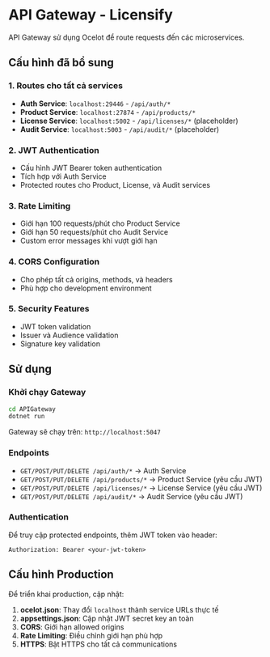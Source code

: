 # API Gateway - Licensify

API Gateway sử dụng Ocelot để route requests đến các microservices.

## Cấu hình đã bổ sung

### 1. **Routes cho tất cả services**
- **Auth Service**: `localhost:29446` - `/api/auth/*`
- **Product Service**: `localhost:27874` - `/api/products/*`
- **License Service**: `localhost:5002` - `/api/licenses/*` (placeholder)
- **Audit Service**: `localhost:5003` - `/api/audit/*` (placeholder)

### 2. **JWT Authentication**
- Cấu hình JWT Bearer token authentication
- Tích hợp với Auth Service
- Protected routes cho Product, License, và Audit services

### 3. **Rate Limiting**
- Giới hạn 100 requests/phút cho Product Service
- Giới hạn 50 requests/phút cho Audit Service
- Custom error messages khi vượt giới hạn

### 4. **CORS Configuration**
- Cho phép tất cả origins, methods, và headers
- Phù hợp cho development environment

### 5. **Security Features**
- JWT token validation
- Issuer và Audience validation
- Signature key validation

## Sử dụng

### Khởi chạy Gateway
```bash
cd APIGateway
dotnet run
```

Gateway sẽ chạy trên: `http://localhost:5047`

### Endpoints
- `GET/POST/PUT/DELETE /api/auth/*` → Auth Service
- `GET/POST/PUT/DELETE /api/products/*` → Product Service (yêu cầu JWT)
- `GET/POST/PUT/DELETE /api/licenses/*` → License Service (yêu cầu JWT)
- `GET/POST/PUT/DELETE /api/audit/*` → Audit Service (yêu cầu JWT)

### Authentication
Để truy cập protected endpoints, thêm JWT token vào header:
```
Authorization: Bearer <your-jwt-token>
```

## Cấu hình Production

Để triển khai production, cập nhật:

1. **ocelot.json**: Thay đổi `localhost` thành service URLs thực tế
2. **appsettings.json**: Cập nhật JWT secret key an toàn
3. **CORS**: Giới hạn allowed origins
4. **Rate Limiting**: Điều chỉnh giới hạn phù hợp
5. **HTTPS**: Bật HTTPS cho tất cả communications
